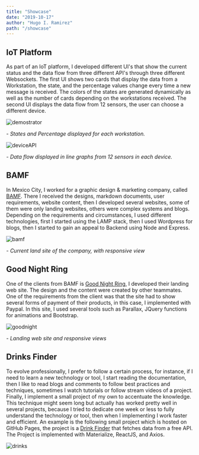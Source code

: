 ```yaml
---
title: "Showcase"
date: "2019-10-17"
author: "Hugo I. Ramirez"
path: "/showcase"
---
```


## IoT Platform

As part of an IoT platform, I developed different UI's that show the current status and the data flow from three different API's through three different Websockets. The first UI shows two cards that display the data from a Workstation, the state, and the percentage values change every time a new message is received. The colors of the states are generated dynamically as well as the number of cards depending on the workstations received. The second UI displays the data flow from 12 sensors, the user can choose a different device.

![demostrator](https://i.imgur.com/uPxlQQE.gif)

<!-- markdownlint-disable MD033 -->

<em>- States and Percentage displayed for each workstation.</em>

![deviceAPI](https://i.imgur.com/zgqCvrg.gif)

<em>- Data flow displayed in line graphs from 12 sensors in each device.</em>

## BAMF

In Mexico City, I worked for a graphic design & marketing company, called [BAMF](https://www.bamf.com.mx/). There I received the designs, markdown documents, user requirements, website content, then I developed several websites, some of them were only landing websites, others were complex systems and blogs. Depending on the requirements and circumstances, I used different technologies, first I started using the LAMP stack, then I used Wordpress for blogs, then I started to gain an appeal to Backend using Node and Express.

![bamf](https://i.imgur.com/ceugo4t.gif)

<em>- Current land site of the company, with responsive view</em>

## Good Night Ring

One of the clients from BAMF is [Good Night Ring](https://goodnightsinronquidos.com.mx/index.html), I developed their landing web site. The design and the content were created by other teammates. One of the requirements from the client was that the site had to show several forms of payment of their products, in this case, I implemented with Paypal. In this site, I used several tools such as Parallax, JQuery functions for animations and Bootstrap.

![goodnight](https://i.imgur.com/904HlZH.gif)

<em>- Landing web site and responsive views</em>

## Drinks Finder

To evolve professionally, I prefer to follow a certain process, for instance, if I need to learn a new technology or tool, I start reading the documentation, then I like to read blogs and comments to follow best practices and techniques, sometimes I watch tutorials or follow stream videos of a project. Finally, I implement a small project of my own to accentuate the knowledge. This technique might seem long but actually has worked pretty well in several projects, because I tried to dedicate one week or less to fully understand the technology or tool, then when I implementing I work faster and efficient. An example is the following small project which is hosted on GitHub Pages, the project is a [Drink Finder](https://hugoisrr.github.io/drink-finder/) that fetches data from a free API. The Project is implemented with Materialize, ReactJS, and Axios.

![drinks](https://i.imgur.com/Q6mFgpu.gif)
